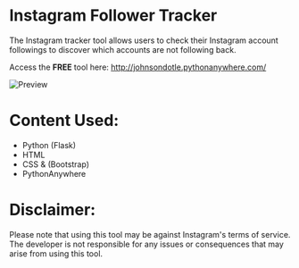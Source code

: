 # Instagram Follower Tracker

The Instagram tracker tool allows users to check their Instagram account followings to discover which accounts are not following back.

Access the **FREE** tool here: http://johnsondotle.pythonanywhere.com/

![Preview](https://user-images.githubusercontent.com/75176300/226799022-8e312775-02d5-40ba-a687-4d48137d86ed.png)

# Content Used:
- Python (Flask)
- HTML
- CSS & (Bootstrap)
- PythonAnywhere

# Disclaimer:
Please note that using this tool may be against Instagram's terms of service. The developer is not responsible for any issues or consequences that may arise from using this tool.
